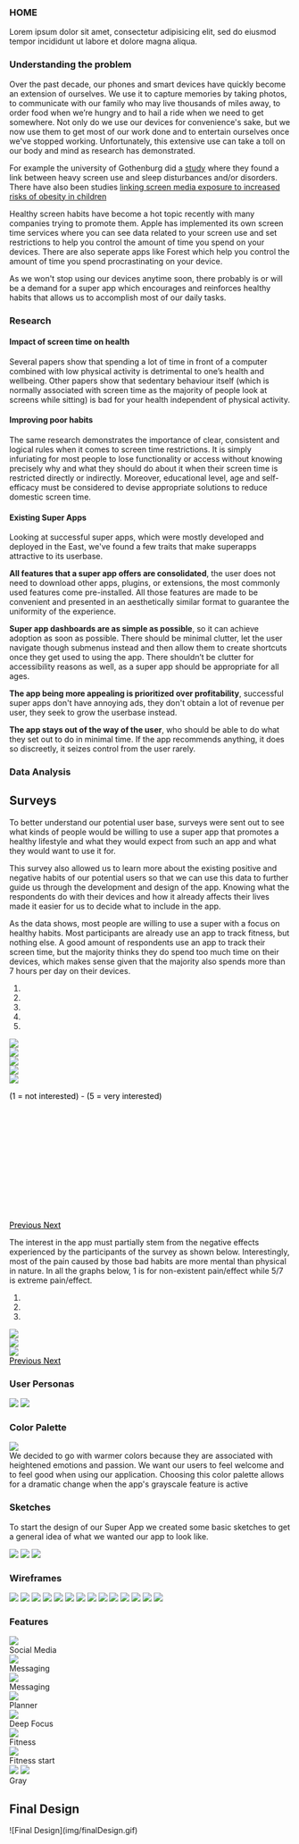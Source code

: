   <div class="tab-content">
    <div id="home" class="tab-pane fade in active">
      <h3>HOME</h3>
      <p>Lorem ipsum dolor sit amet, consectetur adipisicing elit, sed do eiusmod tempor incididunt ut labore et dolore
        magna aliqua.</p>
    </div>
    <div id="menu1" class="tab-pane fade">
      <h3>Understanding the problem</h3>
      <p>
        Over the past decade, our phones and smart devices have quickly become an extension of ourselves. We use it to
        capture memories by taking photos, to communicate with our family who may live thousands of miles away, to order
        food when we’re hungry and to hail a ride when we need to get somewhere. Not only do we use our devices for
        convenience's sake, but we now use them to get most of our work done and to entertain ourselves once we've
        stopped working. Unfortunately, this extensive use can take a toll on our body and mind as research has
        demonstrated.
      </p>
      <p>
        For example the university of Gothenburg did a <a
          href="(https://www.recordgazette.net/screen-time-tied-to-health-issues/article_2d5aef9e-ddef-11e8-a22a-ebdc8aced172.html)">
          study</a> where they found a link between heavy screen use and sleep disturbances and/or disorders. There have also been studies <a href="(https://www.ncbi.nlm.nih.gov/pmc/articles/PMC5769928/)">  linking screen media
          exposure to increased risks of obesity in children</a>
      </p>
      <p>
        Healthy screen habits have become a hot topic recently with many companies trying to promote them. Apple has
        implemented
        its own screen time services where you can see data related to your screen use and set restrictions to help you
        control
        the amount of time you spend on your devices. There are also seperate apps like Forest which help you control
        the amount
        of time you spend procrastinating on your device.
      </p>
      <p>
        As we won't stop using our devices anytime soon, there probably is or will be a demand for a super app which
        encourages
        and reinforces healthy habits that allows us to accomplish most of our daily tasks.
      </p>
    </div>
    <div id="menu2" class="tab-pane fade">
      <h3>Research</h3>
      <h4>Impact of screen time on health</h4>
      <p>Several papers show that spending a lot of time in front of a computer combined with low physical activity is
        detrimental to one’s health and wellbeing.
        Other papers show that sedentary behaviour itself (which is normally associated with screen time as the majority
        of
        people look at screens while sitting) is bad for your health independent of physical activity.
      </p>
      <h4>Improving poor habits</h4>
      <p>
        The same research demonstrates the importance of clear, consistent and logical rules when it comes to screen
        time
        restrictions. It is simply infuriating for most people to lose functionality or access without knowing precisely
        why and
        what they should do about it when their screen time is restricted directly or indirectly.
        Moreover, educational level, age and self-efficacy must be considered to devise appropriate solutions to reduce
        domestic
        screen time.
      </p>
      <h4>Existing Super Apps</h4>
      <p>Looking at successful super apps, which were mostly developed and deployed in the East, we've found a few
        traits that
        make superapps attractive to its userbase.</p>
      <p>
        <b>All features that a super app offers are consolidated</b>, the user does not need to download other apps,
        plugins, or
        extensions, the most commonly used features come pre-installed. All those features are made to be convenient and
        presented in an aesthetically similar format to guarantee the uniformity of the experience.
      </p>
      <p>
        <b>Super app dashboards are as simple as possible</b>, so it can achieve adoption as soon as possible. There
        should be
        minimal clutter, let the user navigate though submenus instead and then allow them to create shortcuts once they
        get
        used to using the app. There shouldn’t be clutter for accessibility reasons as well, as a super app should be
        appropriate for all ages.
      </p>
      <p>
        <b>The app being more appealing is prioritized over profitability</b>, successful super apps don't have annoying
        ads, they
        don't obtain a lot of revenue per user, they seek to grow the userbase instead.
      </p>
      <p>
        <b>The app stays out of the way of the user</b>, who should be able to do what they set out to do in minimal
        time. If the
        app recommends anything, it does so discreetly, it seizes control from the user rarely.
      </p>
    </div>
    <div id="menu3" class="tab-pane fade">
      <h3>Data Analysis</h3>
      <h2>Surveys</h2>
      <p>To better understand our potential user base, surveys were sent out to see what kinds of people would be
        willing to use
        a super app that promotes a healthy lifestyle and what they would expect from such an app and what they would
        want to
        use it for.</p>
      <p>This survey also allowed us to learn more about the existing positive and negative habits of our potential
        users so that
        we can use this data to further guide us through the development and design of the app. Knowing what the
        respondents do
        with their devices and how it already affects their lives made it easier for us to decide what to include in the
        app.</p>
      <p>As the data shows, most people are willing to use a super with a focus on healthy habits. Most participants are
        already
        use an app to track fitness, but nothing else.
        A good amount of respondents use an app to track their screen time, but the majority thinks they do spend too
        much time
        on their devices, which makes sense given that the majority also spends more than 7 hours per day on their
        devices.</p>
      <div id="myCarousel1" class="carousel slide" data-ride="carousel">
        <!-- Indicators -->
        <ol class="carousel-indicators">
          <li data-target="#myCarousel1" data-slide-to="0" class="active"></li>
          <li data-target="#myCarousel1" data-slide-to="1"></li>
          <li data-target="#myCarousel1" data-slide-to="2"></li>
          <li data-target="#myCarousel1" data-slide-to="3"></li>
          <li data-target="#myCarousel1" data-slide-to="4"></li>
        </ol>
        <div class="carousel-inner">
          <div class="item active">
            <img src="img/track_fitness.png">
          </div>
          <div class="item">
            <img src="img/track_habits.png">
          </div>
          <div class="item">
            <img src="img/screen_time.png">
          </div>
          <div class="item">
            <img src="img/screen_time_distribution.png">
          </div>
          <div class="item">
            <img src="img/interest.png">
            <div class="carousel-caption" style="color: black; padding-bottom: 200px;">
              <p>(1 = not interested) - (5 = very interested)</p>
            </div>
          </div>
        </div>
        <a style="color:black;background:transparent;" class="left carousel-control" href="#myCarousel1"
          data-slide="prev">
          <span class="glyphicon glyphicon-chevron-left"></span>
          <span class="sr-only">Previous</span>
        </a>
        <a style="color:black;background:transparent;" class="right carousel-control" href="#myCarousel1"
          data-slide="next">
          <span class="glyphicon glyphicon-chevron-right"></span>
          <span class="sr-only">Next</span>
        </a>
      </div>
      <p>The interest in the app must partially stem from the negative effects experienced by the participants of the
        survey as
        shown below. Interestingly, most of the pain caused by those bad habits are more mental than physical in nature.
        In all the graphs below, 1 is for non-existent pain/effect while 5/7 is extreme pain/effect.</p>
      <div id="myCarousel" class="carousel slide" data-ride="carousel">
        <!-- Indicators -->
        <ol class="carousel-indicators">
          <li data-target="#myCarousel" data-slide-to="0" class="active"></li>
          <li data-target="#myCarousel" data-slide-to="1"></li>
          <li data-target="#myCarousel" data-slide-to="2"></li>
        </ol>
        <div class="carousel-inner">
          <div class="item active">
            <img src="img/physical_pain.png">
          </div>
          <div class="item">
            <img src="img/emotional_pain.png">
          </div>
          <div class="item">
            <img src="img/social_pain.png">
          </div>
        </div>
        <a style="color:black;background:transparent;" class="left carousel-control" href="#myCarousel"
          data-slide="prev">
          <span class="glyphicon glyphicon-chevron-left"></span>
          <span class="sr-only">Previous</span>
        </a>
        <a style="color:black;background:transparent;" class="right carousel-control" href="#myCarousel"
          data-slide="next">
          <span class="glyphicon glyphicon-chevron-right"></span>
          <span class="sr-only">Next</span>
        </a>
      </div>
    </div>
    <div id="menu4" class="tab-pane fade">
      <h3>User Personas</h3>
      <a href="img/student.png"><img src="img/student.png"></a>
      <a href="img/nerd.png"><img src="img/nerd.png"></a>
    </div>
  </div>


### Color Palette

<div class="color-palette">
  <a href="img/ColorPalette.png"><img src="img/ColorPalette.png"></a>
  <div> We decided to go with warmer colors because they are associated with heightened emotions and passion. We want our users to feel welcome and to feel good when using our application. Choosing this color palette allows for a dramatic change when the app's grayscale feature is active </div>
</div>

### Sketches

To start the design of our Super App we created some basic sketches to get a general idea of what we wanted our app to
look like.

<div class="sketches">
  <a href="img/Sketch1.png"><img src="img/Sketch1.png"></a>
  <a href="img/Sketch2.png"><img src="img/Sketch2.png"></a>
  <a href="img/Sketch3.png"><img src="img/Sketch3.png"></a>
</div>

### Wireframes

<div class="wireframes">
  <a href="img/Wireframes/Wireframes-01.png"><img src="img/Wireframes/Wireframes-01.png"></a>
  <a href="img/Wireframes/Wireframes-02.png"><img src="img/Wireframes/Wireframes-02.png"></a>
  <a href="img/Wireframes/Wireframes-03.png"><img src="img/Wireframes/Wireframes-03.png"></a>
  <a href="img/Wireframes/Wireframes-04.png"><img src="img/Wireframes/Wireframes-04.png"></a>
  <a href="img/Wireframes/Wireframes-05.png"><img src="img/Wireframes/Wireframes-05.png"></a>
  <a href="img/Wireframes/Wireframes-06.png"><img src="img/Wireframes/Wireframes-06.png"></a>
  <a href="img/Wireframes/Wireframes-07.png"><img src="img/Wireframes/Wireframes-07.png"></a>
  <a href="img/Wireframes/Wireframes-08.png"><img src="img/Wireframes/Wireframes-08.png"></a>
  <a href="img/Wireframes/Wireframes-09.png"><img src="img/Wireframes/Wireframes-09.png"></a>
  <a href="img/Wireframes/Wireframes-10.png"><img src="img/Wireframes/Wireframes-10.png"></a>
  <a href="img/Wireframes/Wireframes-11.png"><img src="img/Wireframes/Wireframes-11.png"></a>
  <a href="img/Wireframes/Wireframes-12.png"><img src="img/Wireframes/Wireframes-12.png"></a>
  <a href="img/Wireframes/Wireframes-13.png"><img src="img/Wireframes/Wireframes-13.png"></a>
  <a href="img/Wireframes/Wireframes-14.png"><img src="img/Wireframes/Wireframes-14.png"></a>
</div>

### Features
<div class="prototypes1">
  <a href="img/Prototypes/Prototypes-06.png"><img src="img/Prototypes/Prototypes-06.png"></a>
  <div>Social Media</div>
</div>

<div class="prototypes2">
  <a href="img/Prototypes/Prototypes-04.png"><img src="img/Prototypes/Prototypes-04.png"></a>
  <div>Messaging</div>
</div>

<div class="prototypes1">
  <a href="img/Prototypes/Prototypes-04.png"><img src="img/Prototypes/Prototypes-04.png"></a>
  <div>Messaging</div>
</div>

<div class="prototypes2">
  <a href="img/Prototypes/planner.png"><img src="img/Prototypes/planner.png"></a>
  <div>Planner</div>
</div>

<div class="prototypes1">
  <a href="img/Prototypes/Prototypes-11.png"><img src="img/Prototypes/Prototypes-11.png"></a>
  <div>Deep Focus</div>
</div>

<div class="prototypes2">
  <a href="img/Prototypes/Prototypes-18.png"><img src="img/Prototypes/Prototypes-18.png"></a>
  <div>Fitness</div>
</div>

<div class="prototypes1">
  <a href="img/Prototypes/Prototypes-19.png"><img src="img/Prototypes/Prototypes-19.png"></a>
  <div>Fitness start</div>
</div>

<div class="prototypes3">
  <a href="img/Prototypes/Prototypes-12.png"><img src="img/Prototypes/Prototypes-12.png"></a>
  <a href="img/Prototypes/Prototypes-13.png"><img src="img/Prototypes/Prototypes-13.png"></a>
  <div>Gray</div>
</div>

<h2 id="finalDesign">Final Design</h2>
![Final Design](img/finalDesign.gif)
